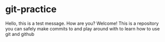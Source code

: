 # git-practice

Hello, this is a test message. How are you?
Welcome! This is a repository you can safely make commits to and play around with to learn how to use git and github
